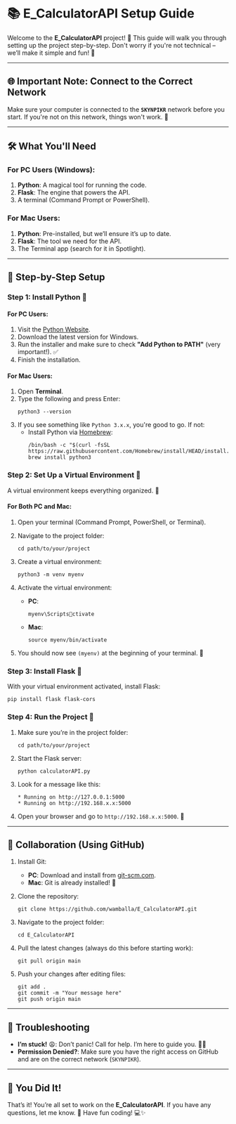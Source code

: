 
# 📚 E_CalculatorAPI Setup Guide

Welcome to the **E_CalculatorAPI** project! 🎉 This guide will walk you through setting up the project step-by-step. Don't worry if you're not technical – we’ll make it simple and fun! 🚀

---

## 🌐 Important Note: Connect to the Correct Network

Make sure your computer is connected to the **`SKYNPIKR`** network before you start. If you're not on this network, things won't work. 😬

---

## 🛠️ What You'll Need

### For PC Users (Windows):
1. **Python**: A magical tool for running the code.
2. **Flask**: The engine that powers the API.
3. A terminal (Command Prompt or PowerShell).

### For Mac Users:
1. **Python**: Pre-installed, but we’ll ensure it’s up to date.
2. **Flask**: The tool we need for the API.
3. The Terminal app (search for it in Spotlight).

---

## 🎯 Step-by-Step Setup

### Step 1: Install Python 🐍

#### **For PC Users:**
1. Visit the [Python Website](https://www.python.org/downloads/).
2. Download the latest version for Windows.
3. Run the installer and make sure to check **"Add Python to PATH"** (very important!). ✅
4. Finish the installation.

#### **For Mac Users:**
1. Open **Terminal**.
2. Type the following and press Enter:
   ```
   python3 --version
   ```
3. If you see something like `Python 3.x.x`, you're good to go. If not:
   - Install Python via [Homebrew](https://brew.sh):
     ```
     /bin/bash -c "$(curl -fsSL https://raw.githubusercontent.com/Homebrew/install/HEAD/install.sh)"
     brew install python3
     ```

### Step 2: Set Up a Virtual Environment 🌟

A virtual environment keeps everything organized. 🎩

#### **For Both PC and Mac:**
1. Open your terminal (Command Prompt, PowerShell, or Terminal).
2. Navigate to the project folder:
   ```
   cd path/to/your/project
   ```
3. Create a virtual environment:
   ```
   python3 -m venv myenv
   ```
4. Activate the virtual environment:
   - **PC**:
     ```
     myenv\Scriptsctivate
     ```
   - **Mac**:
     ```
     source myenv/bin/activate
     ```

5. You should now see `(myenv)` at the beginning of your terminal. 🥳

### Step 3: Install Flask 🧪

With your virtual environment activated, install Flask:
```
pip install flask flask-cors
```

### Step 4: Run the Project 🚦

1. Make sure you’re in the project folder:
   ```
   cd path/to/your/project
   ```
2. Start the Flask server:
   ```
   python calculatorAPI.py
   ```
3. Look for a message like this:
   ```
   * Running on http://127.0.0.1:5000
   * Running on http://192.168.x.x:5000
   ```
4. Open your browser and go to `http://192.168.x.x:5000`. 🎉

---

## 🤝 Collaboration (Using GitHub)

1. Install Git:
   - **PC**: Download and install from [git-scm.com](https://git-scm.com/).
   - **Mac**: Git is already installed! 🎉

2. Clone the repository:
   ```
   git clone https://github.com/wamballa/E_CalculatorAPI.git
   ```

3. Navigate to the project folder:
   ```
   cd E_CalculatorAPI
   ```

4. Pull the latest changes (always do this before starting work):
   ```
   git pull origin main
   ```

5. Push your changes after editing files:
   ```
   git add .
   git commit -m "Your message here"
   git push origin main
   ```

---

## 🚨 Troubleshooting

- **I’m stuck!** 😩: Don’t panic! Call for help. I’m here to guide you. 🦸‍♂️
- **Permission Denied?**: Make sure you have the right access on GitHub and are on the correct network (`SKYNPIKR`).

---

## 🎉 You Did It!

That’s it! You’re all set to work on the **E_CalculatorAPI**. If you have any questions, let me know. 💪 Have fun coding! 💻✨
